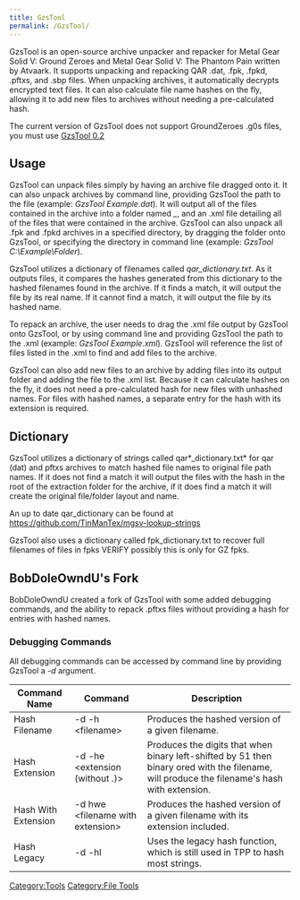 ```yaml
---
title: GzsTool
permalink: /GzsTool/
---
```


GzsTool is an open-source archive unpacker and repacker for Metal Gear
Solid V: Ground Zeroes and Metal Gear Solid V: The Phantom Pain written
by Atvaark. It supports unpacking and repacking QAR .dat, .fpk, .fpkd,
.pftxs, and .sbp files. When unpacking archives, it automatically
decrypts encrypted text files. It can also calculate file name hashes on
the fly, allowing it to add new files to archives without needing a
pre-calculated hash.

The current version of GzsTool does not support GroundZeroes .g0s files,
you must use
[GzsTool 0.2](https://github.com/Atvaark/GzsTool/releases/tag/v0.2)

## Usage

GzsTool can unpack files simply by having an archive file dragged onto
it. It can also unpack archives by command line, providing GzsTool the
path to the file (example: *GzsTool Example.dat*). It will output all of
the files contained in the archive into a folder named
*<filename>_<extension>*, and an .xml file detailing all of the files
that were contained in the archive. GzsTool can also unpack all .fpk and
.fpkd archives in a specified directory, by dragging the folder onto
GzsTool, or specifying the directory in command line (example: *GzsTool
C:\\Example\\Folder*).

GzsTool utilizes a dictionary of filenames called *qar_dictionary.txt*.
As it outputs files, it compares the hashes generated from this
dictionary to the hashed filenames found in the archive. If it finds a
match, it will output the file by its real name. If it cannot find a
match, it will output the file by its hashed name.

To repack an archive, the user needs to drag the .xml file output by
GzsTool onto GzsTool, or by using command line and providing GzsTool the
path to the .xml (example: *GzsTool Example.xml*). GzsTool will
reference the list of files listed in the .xml to find and add files to
the archive.

GzsTool can also add new files to an archive by adding files into its
output folder and adding the file to the .xml list. Because it can
calculate hashes on the fly, it does not need a pre-calculated hash for
new files with unhashed names. For files with hashed names, a separate
entry for the hash with its extension is required.

## Dictionary

GzsTool utilizes a dictionary of strings called qar*_dictionary.txt*
for qar (dat) and pftxs archives to match hashed file names to original
file path names. If it does not find a match it will output the files
with the hash in the root of the extraction folder for the archive, if
it does find a match it will create the original file/folder layout and
name.

An up to date qar_dictionary can be found at
<https://github.com/TinManTex/mgsv-lookup-strings>

GzsTool also uses a dictionary called fpk_dictionary.txt to recover
full filenames of files in fpks VERIFY possibly this is only for GZ
fpks.

## BobDoleOwndU's Fork

BobDoleOwndU created a fork of GzsTool with some added debugging
commands, and the ability to repack .pftxs files without providing a
hash for entries with hashed names.

### Debugging Commands

All debugging commands can be accessed by command line by providing
GzsTool a *-d* argument.

| Command Name        | Command                             | Description                                                                                                                                  |
| ------------------- | ----------------------------------- | -------------------------------------------------------------------------------------------------------------------------------------------- |
| Hash Filename       | \-d -h \<filename\>                 | Produces the hashed version of a given filename.                                                                                             |
| Hash Extension      | \-d -he \<extension (without *.*)\> | Produces the digits that when binary left-shifted by 51 then binary ored with the filename, will produce the filename's hash with extension. |
| Hash With Extension | \-d hwe \<filename with extension\> | Produces the hashed version of a given filename with its extension included.                                                                 |
| Hash Legacy         | \-d -hl                             | Uses the legacy hash function, which is still used in TPP to hash most strings.                                                              |

[Category:Tools](/Category:Tools "wikilink") [Category:File
Tools](/Category:File_Tools "wikilink")